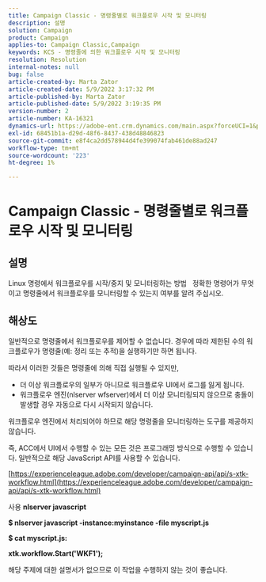 ```yaml
---
title: Campaign Classic - 명령줄별로 워크플로우 시작 및 모니터링
description: 설명
solution: Campaign
product: Campaign
applies-to: Campaign Classic,Campaign
keywords: KCS - 명령줄에 의한 워크플로우 시작 및 모니터링
resolution: Resolution
internal-notes: null
bug: false
article-created-by: Marta Zator
article-created-date: 5/9/2022 3:17:32 PM
article-published-by: Marta Zator
article-published-date: 5/9/2022 3:19:35 PM
version-number: 2
article-number: KA-16321
dynamics-url: https://adobe-ent.crm.dynamics.com/main.aspx?forceUCI=1&pagetype=entityrecord&etn=knowledgearticle&id=5ddb6b21-abcf-ec11-a7b5-0022480a8e40
exl-id: 68451b1a-d29d-48f6-8437-438d48846823
source-git-commit: e8f4ca2dd578944d4fe399074fab461de88ad247
workflow-type: tm+mt
source-wordcount: '223'
ht-degree: 1%

---
```


# Campaign Classic - 명령줄별로 워크플로우 시작 및 모니터링

## 설명


Linux 명령에서 워크플로우를 시작/중지 및 모니터링하는 방법
 
정확한 명령어가 무엇이고 명령줄에서 워크플로우를 모니터링할 수 있는지 여부를 알려 주십시오.


## 해상도


일반적으로 명령줄에서 워크플로우를 제어할 수 없습니다. 경우에 따라 제한된 수의 워크플로우가 명령줄(예: 정리 또는 추적)을 실행하기만 하면 됩니다.

따라서 이러한 것들은 명령줄에 의해 직접 실행될 수 있지만,

- 더 이상 워크플로우의 일부가 아니므로 워크플로우 UI에서 로그를 잃게 됩니다.
- 워크플로우 엔진(nlserver wfserver)에서 더 이상 모니터링되지 않으므로 충돌이 발생할 경우 자동으로 다시 시작되지 않습니다.




워크플로우 엔진에서 처리되어야 하므로 해당 명령줄을 모니터링하는 도구를 제공하지 않습니다.



즉, ACC에서 UI에서 수행할 수 있는 모든 것은 프로그래밍 방식으로 수행할 수 있습니다. 일반적으로 해당 JavaScript API를 사용할 수 있습니다.



[https://experienceleague.adobe.com/developer/campaign-api/api/s-xtk-workflow.html](https://experienceleague.adobe.com/developer/campaign-api/api/s-xtk-workflow.html)



사용 <b>nlserver javascript</b>



<b>$ nlserver javascript -instance:myinstance -file myscript.js</b>



<b>$ cat myscript.js:</b>

<b>xtk.workflow.Start(&#39;WKF1&#39;);</b>



해당 주제에 대한 설명서가 없으므로 이 작업을 수행하지 않는 것이 좋습니다.
